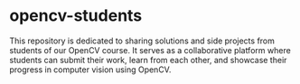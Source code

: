 # opencv-students
This repository is dedicated to sharing solutions and side projects from students of our OpenCV course. It serves as a collaborative platform where students can submit their work, learn from each other, and showcase their progress in computer vision using OpenCV.
